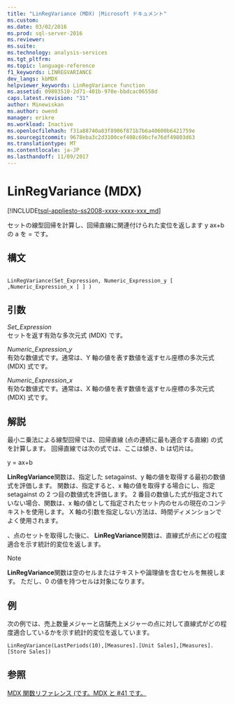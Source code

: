 ```yaml
---
title: "LinRegVariance (MDX) |Microsoft ドキュメント"
ms.custom: 
ms.date: 03/02/2016
ms.prod: sql-server-2016
ms.reviewer: 
ms.suite: 
ms.technology: analysis-services
ms.tgt_pltfrm: 
ms.topic: language-reference
f1_keywords: LINREGVARIANCE
dev_langs: kbMDX
helpviewer_keywords: LinRegVariance function
ms.assetid: 09803510-2d71-401b-970e-bbdcac06558d
caps.latest.revision: "31"
author: Minewiskan
ms.author: owend
manager: erikre
ms.workload: Inactive
ms.openlocfilehash: f31a88740a83f8906f871b7b6a40600b6421759e
ms.sourcegitcommit: 9678eba3c2d3100cef408c69bcfe76df49803d63
ms.translationtype: MT
ms.contentlocale: ja-JP
ms.lasthandoff: 11/09/2017
---
```

# <a name="linregvariance-mdx"></a>LinRegVariance (MDX)
[!INCLUDE[tsql-appliesto-ss2008-xxxx-xxxx-xxx_md](../includes/tsql-appliesto-ss2008-xxxx-xxxx-xxx-md.md)]

  セットの線型回帰を計算し、回帰直線に関連付けられた変位を返します y ax+b の a を = です。  
  
## <a name="syntax"></a>構文  
  
```  
  
LinRegVariance(Set_Expression, Numeric_Expression_y [ ,Numeric_Expression_x ] ] )  
```  
  
## <a name="arguments"></a>引数  
 *Set_Expression*  
 セットを返す有効な多次元式 (MDX) です。  
  
 *Numeric_Expression_y*  
 有効な数値式です。通常は、Y 軸の値を表す数値を返すセル座標の多次元式 (MDX) 式です。  
  
 *Numeric_Expression_x*  
 有効な数値式です。通常は、X 軸の値を表す数値を返すセル座標の多次元式 (MDX) 式です。  
  
## <a name="remarks"></a>解説  
 最小ニ乗法による線型回帰では、回帰直線 (点の連続に最も適合する直線) の式を計算します。 回帰直線では次の式では、ここは傾き、b は切片は。  
  
 y = ax+b  
  
 **LinRegVariance**関数は、指定した setagainst、y 軸の値を取得する最初の数値式を評価します。 関数は、指定すると、x 軸の値を取得する場合にし、指定 setagainst の 2 つ目の数値式を評価します。 2 番目の数値した式が指定されていない場合、関数は、x 軸の値として指定されたセット内のセルの現在のコンテキストを使用します。 X 軸の引数を指定しない方法は、時間ディメンションでよく使用されます。   
  
 、点のセットを取得した後に、 **LinRegVariance**関数は、直線式が点にどの程度適合を示す統計的変位を返します。  
  
> [!NOTE]  
>  **LinRegVariance**関数は空のセルまたはテキストや論理値を含むセルを無視します。 ただし、0 の値を持つセルは対象になります。  
  
## <a name="example"></a>例  
 次の例では、売上数量メジャーと店舗売上メジャーの点に対して直線式がどの程度適合しているかを示す統計的変位を返しています。  
  
```  
LinRegVariance(LastPeriods(10),[Measures].[Unit Sales],[Measures].[Store Sales])  
```  
  
## <a name="see-also"></a>参照  
 [MDX 関数リファレンス &#40;です。MDX と #41 です。](../mdx/mdx-function-reference-mdx.md)  
  
  
